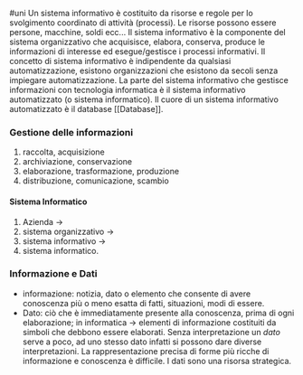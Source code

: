 #uni 
Un sistema informativo è costituito da risorse e regole per lo svolgimento coordinato di attività (processi).
Le risorse possono essere persone, macchine, soldi ecc...
Il sistema informativo è la componente del sistema organizzativo che acquisisce, elabora, conserva, produce le informazioni di interesse ed esegue/gestisce i processi informativi.
Il concetto di sistema informativo è indipendente da qualsiasi automatizzazione, esistono organizzazioni che esistono da secoli senza impiegare automatizzazione. La parte del sistema informativo che gestisce informazioni con tecnologia informatica è il sistema informativo automatizzato (o sistema informatico).
Il cuore di un sistema informativo automatizzato è il database [[Database]].
### Gestione delle informazioni
1. raccolta, acquisizione
2. archiviazione, conservazione
3. elaborazione, trasformazione, produzione
4. distribuzione, comunicazione, scambio
#### Sistema Informatico
1. Azienda ->
2. sistema organizzativo ->
3. sistema informativo ->
4. sistema informatico.
### Informazione e Dati
- informazione: notizia, dato o elemento che consente di avere conoscenza più o meno esatta di fatti, situazioni, modi di essere.
- Dato: ciò che è immediatamente presente alla conoscenza, prima di ogni elaborazione; in informatica -> elementi di informazione costituiti da simboli che debbono essere elaborati.
Senza interpretazione un _dato_ serve a poco, ad uno stesso dato infatti si possono dare diverse interpretazioni.
La rappresentazione  precisa di forme più ricche di informazione e conoscenza è difficile.
I dati sono una risorsa strategica.